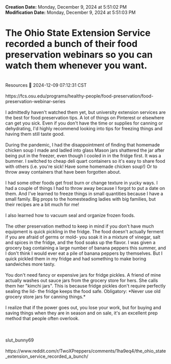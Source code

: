 <div><b>Creation Date:</b> Monday, December 9, 2024 at 5:51:02 PM<br></div>
<div><b>Modification Date:</b> Monday, December 9, 2024 at 5:51:03 PM<br></div>
<div><h1>The Ohio State Extension Service recorded a bunch of their food preservation webinars so you can watch them whenever you want.</h1></div>
<div><br></div>
<div>Resources 📜 2024-12-09 07:12:31 CST</div>
<div><br></div>
<div>https://fcs.osu.edu/programs/healthy-people/food-preservation/food-preservation-webinar-series</div>
<div><br></div>
<div>I admittedly haven't watched them yet, but university extension services are the best for food preservation tips. A lot of things on Pinterest or elsewhere can get you sick. Even if you don't have the time or supplies for canning or dehydrating, I'd highly recommend looking into tips for freezing things and having them still taste good. </div>
<div><br></div>
<div>During the pandemic, I had the disappointment of finding that homemade chicken soup I made and ladled into glass Mason jars shattered the jar after being put in the freezer, even though I cooled in in the fridge first. It was a bummer. I switched to cheap deli quart containers so it's easy to share food with others (i.e. you're sick! Have some homemade chicken soup!) Or to throw away containers that have been forgotten about.</div>
<div><br></div>
<div>I had some other foods get frost burn or change texture in yucky ways. I had a couple of things I had to throw away because I forgot to put a date on them. And I've learned to freeze things in small quantities because I have a small family. Big props to the homesteading ladies with big families, but their recipes are a bit much for me!</div>
<div><br></div>
<div>I also learned how to vacuum seal and organize frozen foods.</div>
<div><br></div>
<div>The other preservation method to keep in mind if you don't have much equipment is quick pickling in the fridge. The food doesn't actually ferment if you are afraid of germs or mold- you soak it in a mixture of vinegar, salt and spices in the fridge, and the food soaks up the flavor. I was given a grocery bag containing a large number of banana peppers this summer, and I don't think I would ever eat a pile of banana peppers by themselves. But I quick pickled them in my fridge and had something to make boring sandwiches more tasty.</div>
<div><br></div>
<div>You don't need fancy or expensive jars for fridge pickles. A friend of mine actually washes out sauce jars from the grocery store for hers. She calls them her &quotkimchi jars&quot. This is because fridge pickles don't require perfectly sealing the lid- the fridge keeps the food safe. Obligatory: *Never use old grocery store jars for canning things.*</div>
<div><br></div>
<div>I realize that if the power goes out, you lose your work, but for buying and saving things when they are in season and on sale, it's an excellent prep method that people often overlook. </div>
<div><br></div>
<div><br></div>
<div><br></div>
<div>slut_bunny69</div>
<div><br></div>
<div>https://www.reddit.com/r/TwoXPreppers/comments/1ha9eq4/the_ohio_state_extension_service_recorded_a_bunch/</div>

